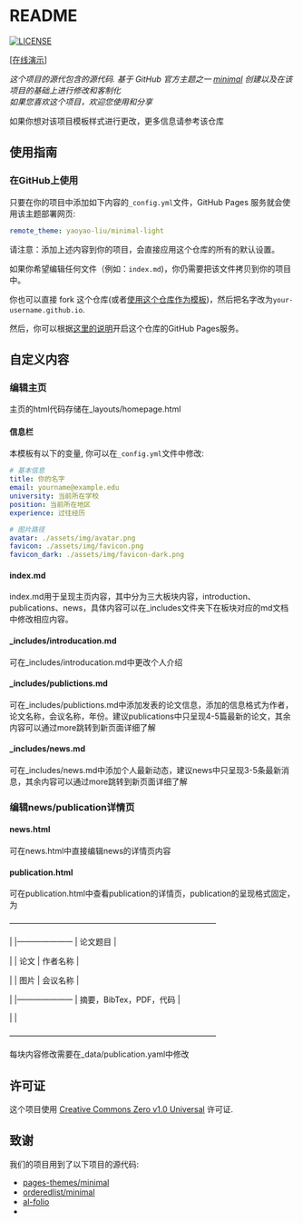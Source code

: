 # README

[![LICENSE](https://img.shields.io/github/license/yaoyao-liu/minimal-light?style=flat-square&logo=creative-commons&color=EF9421)](https://github.com/yaoyao-liu/minimal-light/blob/main/LICENSE)

\[[在线演示](https://yu-xinda.github.io/yu-xinda/)\] 

*这个项目的源代包含的源代码. 基于 GitHub 官方主题之一 [minimal](https://github.com/orderedlist/minimal) 创建以及在该项目的基础上进行修改和客制化*
<br>
*如果您喜欢这个项目，欢迎您使用和分享*

如果你想对该项目模板样式进行更改，更多信息请参考该仓库

## 使用指南
### 在GitHub上使用

只要在你的项目中添加如下内容的`_config.yml`文件，GitHub Pages 服务就会使用该主题部署网页:

```yaml
remote_theme: yaoyao-liu/minimal-light
```
请注意：添加上述内容到你的项目，会直接应用这个仓库的所有的默认设置。

如果你希望编辑任何文件（例如：`index.md`)，你仍需要把该文件拷贝到你的项目中。

你也可以直接 fork 这个仓库(或者[使用这个仓库作为模板](https://docs.github.com/cn/github/creating-cloning-and-archiving-repositories/creating-a-repository-from-a-template))，然后把名字改为`your-username.github.io`.

然后，你可以根据[这里的说明](https://docs.github.com/cn/pages/getting-started-with-github-pages/creating-a-github-pages-site#creating-your-site)开启这个仓库的GitHub Pages服务。

## 自定义内容

### 编辑主页

主页的html代码存储在_layouts/homepage.html

#### 信息栏

本模板有以下的变量, 你可以在`_config.yml`文件中修改:

```yaml
# 基本信息
title: 你的名字
email: yourname@example.edu
university: 当前所在学校
position: 当前所在地区
experience: 过往经历

# 图片路径
avatar: ./assets/img/avatar.png
favicon: ./assets/img/favicon.png
favicon_dark: ./assets/img/favicon-dark.png
```

#### index.md

index.md用于呈现主页内容，其中分为三大板块内容，introduction、publications、news，具体内容可以在_includes文件夹下在板块对应的md文档中修改相应内容。

#### _includes/introducation.md

可在_includes/introducation.md中更改个人介绍

#### _includes/publictions.md

可在_includes/publictions.md中添加发表的论文信息，添加的信息格式为作者，论文名称，会议名称，年份。建议publications中只呈现4-5篇最新的论文，其余内容可以通过more跳转到新页面详细了解

#### _includes/news.md

可在_includes/news.md中添加个人最新动态，建议news中只呈现3-5条最新消息，其余内容可以通过more跳转到新页面详细了解

### 编辑news/publication详情页

#### news.html

可在news.html中直接编辑news的详情页内容

#### publication.html

可在publication.html中查看publication的详情页，publication的呈现格式固定，为

——————————————————————————

|	|——————— |     论文题目                                      |

|	|	   论文           |     作者名称                                      |

|	|	   图片           |     会议名称                                      |

|	|——————— |    摘要，BibTex，PDF，代码        |

|                                                                                                |

——————————————————————————

每块内容修改需要在_data/publication.yaml中修改

## 许可证

这个项目使用 [Creative Commons Zero v1.0 Universal](https://github.com/yaoyao-liu/minimal-light/blob/master/LICENSE) 许可证.

## 致谢

我们的项目用到了以下项目的源代码:

* [pages-themes/minimal](https://github.com/pages-themes/minimal)
* [orderedlist/minimal](https://github.com/orderedlist/minimal)
* [al-folio](https://github.com/alshedivat/al-folio)
* 
